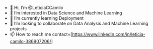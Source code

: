 - 👋 Hi, I’m @LeticiaCCamilo
- 👀 I’m interested in Data Science and Machine Learning
- 🌱 I’m currently learning Deployment
- 💞️ I’m looking to collaborate on Data Analysis and Machine Learning projects
- 📫 How to reach me contact=[https://www.linkedin.com/in/leticia-camilo-386907206/]

<!---
LeticiaCCamilo/LeticiaCCamilo is a ✨ special ✨ repository because its `README.md` (this file) appears on your GitHub profile.
You can click the Preview link to take a look at your changes.
--->

